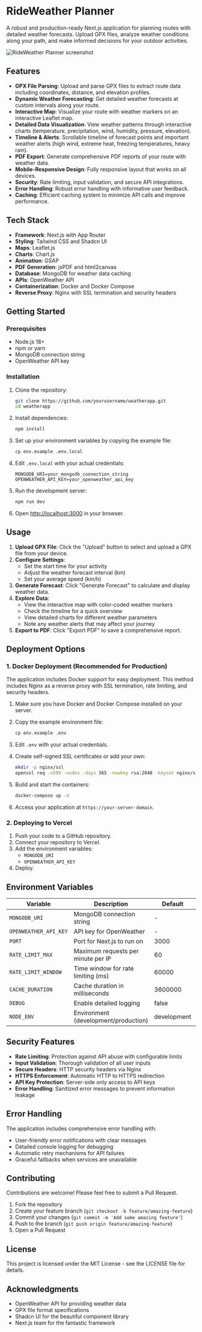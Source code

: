 # RideWeather Planner

A robust and production-ready Next.js application for planning routes with detailed weather forecasts. Upload GPX files, analyze weather conditions along your path, and make informed decisions for your outdoor activities.

![RideWeather Planner screenshot](./public/assets/screenshot.png)

## Features

- **GPX File Parsing**: Upload and parse GPX files to extract route data including coordinates, distance, and elevation profiles.
- **Dynamic Weather Forecasting**: Get detailed weather forecasts at custom intervals along your route.
- **Interactive Map**: Visualize your route with weather markers on an interactive Leaflet map.
- **Detailed Data Visualization**: View weather patterns through interactive charts (temperature, precipitation, wind, humidity, pressure, elevation).
- **Timeline & Alerts**: Scrollable timeline of forecast points and important weather alerts (high wind, extreme heat, freezing temperatures, heavy rain).
- **PDF Export**: Generate comprehensive PDF reports of your route with weather data.
- **Mobile-Responsive Design**: Fully responsive layout that works on all devices.
- **Security**: Rate limiting, input validation, and secure API integrations.
- **Error Handling**: Robust error handling with informative user feedback.
- **Caching**: Efficient caching system to minimize API calls and improve performance.

## Tech Stack

- **Framework**: Next.js with App Router
- **Styling**: Tailwind CSS and Shadcn UI
- **Maps**: Leaflet.js
- **Charts**: Chart.js
- **Animation**: GSAP
- **PDF Generation**: jsPDF and html2canvas
- **Database**: MongoDB for weather data caching
- **APIs**: OpenWeather API
- **Containerization**: Docker and Docker Compose
- **Reverse Proxy**: Nginx with SSL termination and security headers

## Getting Started

### Prerequisites

- Node.js 18+ 
- npm or yarn
- MongoDB connection string
- OpenWeather API key

### Installation

1. Clone the repository:
   ```bash
   git clone https://github.com/yourusername/weatherapp.git
   cd weatherapp
   ```

2. Install dependencies:
   ```bash
   npm install
   ```

3. Set up your environment variables by copying the example file:
   ```bash
   cp env.example .env.local
   ```

4. Edit `.env.local` with your actual credentials:
   ```
   MONGODB_URI=your_mongodb_connection_string
   OPENWEATHER_API_KEY=your_openweather_api_key
   ```

5. Run the development server:
   ```bash
   npm run dev
   ```

6. Open [http://localhost:3000](http://localhost:3000) in your browser.

## Usage

1. **Upload GPX File**: Click the "Upload" button to select and upload a GPX file from your device.
2. **Configure Settings**:
   - Set the start time for your activity
   - Adjust the weather forecast interval (km)
   - Set your average speed (km/h)
3. **Generate Forecast**: Click "Generate Forecast" to calculate and display weather data.
4. **Explore Data**:
   - View the interactive map with color-coded weather markers
   - Check the timeline for a quick overview
   - View detailed charts for different weather parameters
   - Note any weather alerts that may affect your journey
5. **Export to PDF**: Click "Export PDF" to save a comprehensive report.

## Deployment Options

### 1. Docker Deployment (Recommended for Production)

The application includes Docker support for easy deployment. This method includes Nginx as a reverse proxy with SSL termination, rate limiting, and security headers.

1. Make sure you have Docker and Docker Compose installed on your server.

2. Copy the example environment file:
   ```bash
   cp env.example .env
   ```

3. Edit `.env` with your actual credentials.

4. Create self-signed SSL certificates or add your own:
   ```bash
   mkdir -p nginx/ssl
   openssl req -x509 -nodes -days 365 -newkey rsa:2048 -keyout nginx/ssl/server.key -out nginx/ssl/server.crt
   ```

5. Build and start the containers:
   ```bash
   docker-compose up -d
   ```

6. Access your application at `https://your-server-domain`.

### 2. Deploying to Vercel

1. Push your code to a GitHub repository.
2. Connect your repository to Vercel.
3. Add the environment variables:
   - `MONGODB_URI`
   - `OPENWEATHER_API_KEY`
4. Deploy.

## Environment Variables

| Variable | Description | Default | Required |
|----------|-------------|---------|:--------:|
| `MONGODB_URI` | MongoDB connection string | - | Yes |
| `OPENWEATHER_API_KEY` | API key for OpenWeather | - | Yes |
| `PORT` | Port for Next.js to run on | 3000 | No |
| `RATE_LIMIT_MAX` | Maximum requests per minute per IP | 60 | No |
| `RATE_LIMIT_WINDOW` | Time window for rate limiting (ms) | 60000 | No |
| `CACHE_DURATION` | Cache duration in milliseconds | 3600000 | No |
| `DEBUG` | Enable detailed logging | false | No |
| `NODE_ENV` | Environment (development/production) | development | No |

## Security Features

- **Rate Limiting**: Protection against API abuse with configurable limits
- **Input Validation**: Thorough validation of all user inputs
- **Secure Headers**: HTTP security headers via Nginx
- **HTTPS Enforcement**: Automatic HTTP to HTTPS redirection
- **API Key Protection**: Server-side only access to API keys
- **Error Handling**: Sanitized error messages to prevent information leakage

## Error Handling

The application includes comprehensive error handling with:

- User-friendly error notifications with clear messages
- Detailed console logging for debugging
- Automatic retry mechanisms for API failures
- Graceful fallbacks when services are unavailable

## Contributing

Contributions are welcome! Please feel free to submit a Pull Request.

1. Fork the repository
2. Create your feature branch (`git checkout -b feature/amazing-feature`)
3. Commit your changes (`git commit -m 'Add some amazing feature'`)
4. Push to the branch (`git push origin feature/amazing-feature`)
5. Open a Pull Request

## License

This project is licensed under the MIT License - see the LICENSE file for details.

## Acknowledgments

- OpenWeather API for providing weather data
- GPX file format specifications
- Shadcn UI for the beautiful component library
- Next.js team for the fantastic framework

